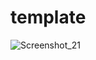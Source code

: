 # template
![Screenshot_21](https://github.com/user-attachments/assets/b6117847-ee94-45df-a513-fe92ba236b56)
